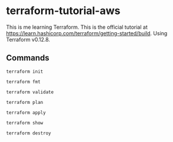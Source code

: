 # terraform-tutorial-aws
This is me learning Terraform. This is the official tutorial at https://learn.hashicorp.com/terraform/getting-started/build. Using Terraform v0.12.8.

## Commands
```
terraform init
```
```
terraform fmt
```
```
terraform validate
```
```
terraform plan
```
```
terraform apply
```
```
terraform show
```
```
terraform destroy
```
